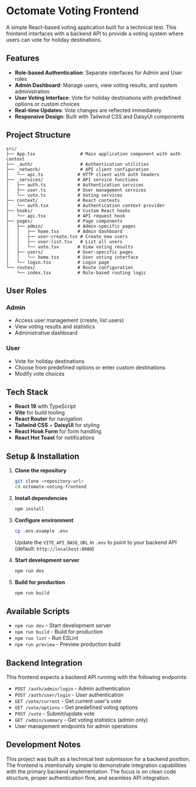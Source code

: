 # Octomate Voting Frontend

A simple React-based voting application built for a technical test. This frontend interfaces with a backend API to provide a voting system where users can vote for holiday destinations.

## Features

- **Role-based Authentication**: Separate interfaces for Admin and User roles
- **Admin Dashboard**: Manage users, view voting results, and system administration
- **User Voting Interface**: Vote for holiday destinations with predefined options or custom choices
- **Real-time Updates**: Vote changes are reflected immediately
- **Responsive Design**: Built with Tailwind CSS and DaisyUI components

## Project Structure

```
src/
├── App.tsx                 # Main application component with auth context
├── _auth/                  # Authentication utilities
├── _network/               # API client configuration
│   └── api.ts             # HTTP client with auth headers
├── _services/             # API service functions
│   ├── auth.ts            # Authentication services
│   ├── user.ts            # User management services
│   └── vote.ts            # Voting services
├── context/               # React contexts
│   └── auth.tsx           # Authentication context provider
├── hooks/                 # Custom React hooks
│   └── api.tsx            # API request hook
├── pages/                 # Page components
│   ├── admin/             # Admin-specific pages
│   │   ├── home.tsx       # Admin dashboard
│   │   ├── user-create.tsx # Create new users
│   │   ├── user-list.tsx   # List all users
│   │   └── vote.tsx       # View voting results
│   ├── users/             # User-specific pages
│   │   └── home.tsx       # User voting interface
│   └── login.tsx          # Login page
└── routes/                # Route configuration
    └── index.tsx          # Role-based routing logic
```

## User Roles

### Admin
- Access user management (create, list users)
- View voting results and statistics
- Administrative dashboard

### User
- Vote for holiday destinations
- Choose from predefined options or enter custom destinations
- Modify vote choices

## Tech Stack

- **React 19** with TypeScript
- **Vite** for build tooling
- **React Router** for navigation
- **Tailwind CSS** + **DaisyUI** for styling
- **React Hook Form** for form handling
- **React Hot Toast** for notifications

## Setup & Installation

1. **Clone the repository**
   ```bash
   git clone <repository-url>
   cd octomate-voting-frontend
   ```

2. **Install dependencies**
   ```bash
   npm install
   ```

3. **Configure environment**
   ```bash
   cp .env.example .env
   ```
   Update the `VITE_API_BASE_URL` in `.env` to point to your backend API (default: `http://localhost:8080`)

4. **Start development server**
   ```bash
   npm run dev
   ```

5. **Build for production**
   ```bash
   npm run build
   ```

## Available Scripts

- `npm run dev` - Start development server
- `npm run build` - Build for production
- `npm run lint` - Run ESLint
- `npm run preview` - Preview production build

## Backend Integration

This frontend expects a backend API running with the following endpoints:
- `POST /auth/admin/login` - Admin authentication
- `POST /auth/user/login` - User authentication
- `GET /vote/current` - Get current user's vote
- `GET /vote/options` - Get predefined voting options
- `POST /vote` - Submit/update vote
- `GET /admin/summary` - Get voting statistics (admin only)
- User management endpoints for admin operations

## Development Notes

This project was built as a technical test submission for a backend position. The frontend is intentionally simple to demonstrate integration capabilities with the primary backend implementation. The focus is on clean code structure, proper authentication flow, and seamless API integration.
